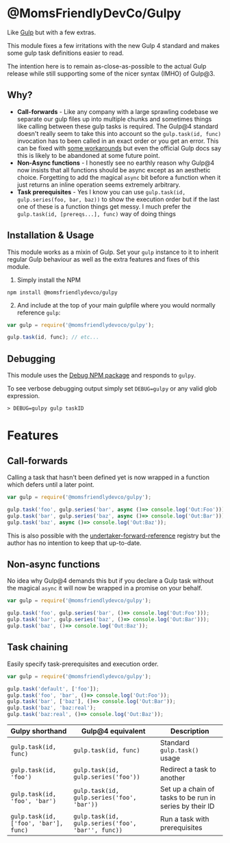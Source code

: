 @MomsFriendlyDevCo/Gulpy
========================
Like [Gulp](https://gulpjs.com) but with a few extras.

This module fixes a few irritations with the new Gulp 4 standard and makes some gulp task definitions easier to read.

The intention here is to remain as-close-as-possible to the actual Gulp release while still supporting some of the nicer syntax (IMHO) of Gulp@3.


Why?
----

* **Call-forwards** - Like any company with a large sprawling codebase we separate our gulp files up into multiple chunks and sometimes things like calling between these gulp tasks is required. The Gulp@4 standard doesn't really seem to take this into account so the `gulp.task(id, func)` invocation has to been called in an exact order or you get an error. This can be fixed with [some workarounds](https://github.com/gulpjs/undertaker-forward-reference) but even the official Gulp docs say this is likely to be abandoned at some future point.
* **Non-Async functions** - I honestly see no earthly reason why Gulp@4 now insists that all functions should be async except as an aesthetic choice. Forgetting to add the magical `async` bit before a function when it just returns an inline operation seems extremely arbitrary.
* **Task prerequisites** - Yes I know you can use `gulp.task(id, gulp.series(foo, bar, baz))` to show the execution order but if the last one of these is a function things get messy. I much prefer the `gulp.task(id, [prereqs...], func)` way of doing things


Installation & Usage
--------------------
This module works as a mixin of Gulp. Set your `gulp` instance to it to inherit regular Gulp behaviour as well as the extra features and fixes of this module.

1. Simply install the NPM

```
npm install @momsfriendlydevco/gulpy
```


2. And include at the top of your main gulpfile where you would normally reference `gulp`:

```javascript
var gulp = require('@momsfriendlydevoco/gulpy');

gulp.task(id, func); // etc...
```


Debugging
---------
This module uses the [Debug NPM package](https://github.com/visionmedia/debug#readme) and responds to `gulpy`.

To see verbose debugging output simply set `DEBUG=gulpy` or any valid glob expression.

```
> DEBUG=gulpy gulp taskID
```


Features
========


Call-forwards
-------------
Calling a task that hasn't been defined yet is now wrapped in a function which defers until a later point.


```javascript
var gulp = require('@momsfriendlydevco/gulpy');

gulp.task('foo', gulp.series('bar', async ()=> console.log('Out:Foo')));
gulp.task('bar', gulp.series('baz', async ()=> console.log('Out:Bar')));
gulp.task('baz', async ()=> console.log('Out:Baz'));
```

This is also possible with the [undertaker-forward-reference](https://github.com/gulpjs/undertaker-forward-reference) registry but the author has no intention to keep that up-to-date.


Non-async functions
-------------------
No idea why Gulp@4 demands this but if you declare a Gulp task without the magical `async` it will now be wrapped in a promise on your behalf.


```javascript
var gulp = require('@momsfriendlydevco/gulpy');

gulp.task('foo', gulp.series('bar', ()=> console.log('Out:Foo')));
gulp.task('bar', gulp.series('baz', ()=> console.log('Out:Bar')));
gulp.task('baz', ()=> console.log('Out:Baz'));
```


Task chaining
-------------
Easily specify task-prerequisites and execution order.


```javascript
var gulp = require('@momsfriendlydevco/gulpy');

gulp.task('default', ['foo']);
gulp.task('foo', 'bar', ()=> console.log('Out:Foo'));
gulp.task('bar', ['baz'], ()=> console.log('Out:Bar'));
gulp.task('baz', 'baz:real');
gulp.task('baz:real', ()=> console.log('Out:Baz'));
```



| Gulpy shorthand                       | Gulp@4 equivalent                                 | Description                                             |
|---------------------------------------|---------------------------------------------------|---------------------------------------------------------|
| `gulp.task(id, func)`                 | `gulp.task(id, func)`                             | Standard `gulp.task()` usage                            |
| `gulp.task(id, 'foo')`                | `gulp.task(id, gulp.series('foo'))`               | Redirect a task to another                              |
| `gulp.task(id, 'foo', 'bar')`         | `gulp.task(id, gulp.series('foo', 'bar'))`        | Set up a chain of tasks to be run in series by their ID |
| `gulp.task(id, ['foo', 'bar'], func)` | `gulp.task(id, gulp.series('foo', 'bar'', func))` | Run a task with prerequisites                           |
